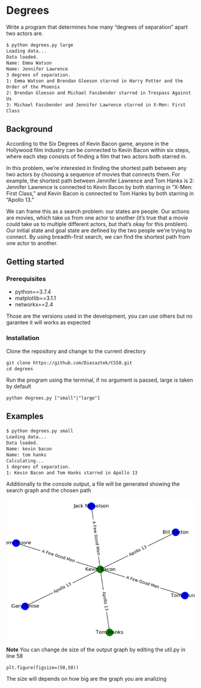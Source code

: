 # Degrees

Write a program that determines how many “degrees of separation” apart two actors are.

```
$ python degrees.py large
Loading data...
Data loaded.
Name: Emma Watson
Name: Jennifer Lawrence
3 degrees of separation.
1: Emma Watson and Brendan Gleeson starred in Harry Potter and the Order of the Phoenix
2: Brendan Gleeson and Michael Fassbender starred in Trespass Against Us
3: Michael Fassbender and Jennifer Lawrence starred in X-Men: First Class
```

## Background

According to the Six Degrees of Kevin Bacon game, anyone in the Hollywood film industry can be connected to Kevin Bacon within six steps, where each step consists of finding a film that two actors both starred in.

In this problem, we’re interested in finding the shortest path between any two actors by choosing a sequence of movies that connects them. For example, the shortest path between Jennifer Lawrence and Tom Hanks is 2: Jennifer Lawrence is connected to Kevin Bacon by both starring in “X-Men: First Class,” and Kevin Bacon is connected to Tom Hanks by both starring in “Apollo 13.”

We can frame this as a search problem: our states are people. Our actions are movies, which take us from one actor to another (it’s true that a movie could take us to multiple different actors, but that’s okay for this problem). Our initial state and goal state are defined by the two people we’re trying to connect. By using breadth-first search, we can find the shortest path from one actor to another.

## Getting started

### Prerequisites

- python==3.7.4
- matplotlib==3.1.1
- networkx==2.4

Those are the versions used in the development, you can use others but no garantee it will works as expected

### Installation

Clone the repository and change to the current directory

```
git clone https://github.com/Diezaztek/CS50.git
cd degrees
```

Run the program using the terminal, if no argument is passed, large is taken by default

```
python degrees.py ["small"|"large"]
```

## Examples

```
$ python degrees.py small
Loading data...
Data loaded.
Name: kevin bacon
Name: tom hanks
Calculating...
1 degrees of separation.
1: Kevin Bacon and Tom Hanks starred in Apollo 13
```

Additionally to the console output, a file will be generated showing the search graph and the chosen path

![Output graph example](result_graph_example.png)

**Note** You can change de size of the output graph by editing the util.py in line 58
```
plt.figure(figsize=(50,50))
```

The size will depends on how big are the graph you are analizing 